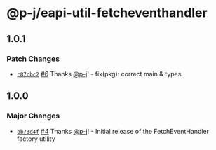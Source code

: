 # @p-j/eapi-util-fetcheventhandler

## 1.0.1

### Patch Changes

- [`c87cbc2`](https://github.com/p-j/eapi/commit/c87cbc2d794a0344093e1b951cbfa6d0b67d88d1) [#6](https://github.com/p-j/eapi/pull/6) Thanks [@p-j](https://github.com/p-j)! - fix(pkg): correct main & types

## 1.0.0

### Major Changes

- [`bb73d4f`](https://github.com/p-j/eapi/commit/bb73d4f26cc9f090f55dba637fa8fedf13500103) [#4](https://github.com/p-j/eapi/pull/4) Thanks [@p-j](https://github.com/p-j)! - Initial release of the FetchEventHandler factory utility
